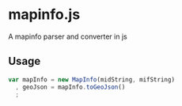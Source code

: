 # mapinfo.js
A mapinfo parser and converter in js


## Usage
```javascript
var mapInfo = new MapInfo(midString, mifString)
  , geoJson = mapInfo.toGeoJson()
  ;
```